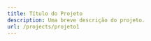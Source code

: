 ```yaml
---
title: Título do Projeto
description: Uma breve descrição do projeto.
url: /projects/projeto1
---
```

